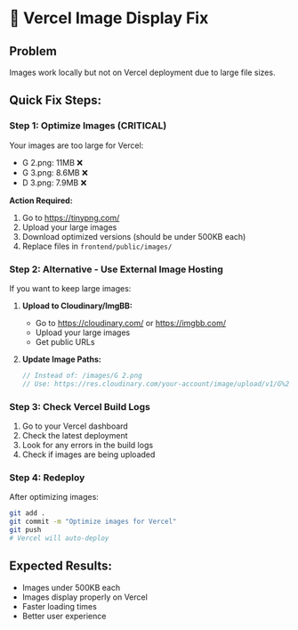 # 🚨 Vercel Image Display Fix

## Problem
Images work locally but not on Vercel deployment due to large file sizes.

## Quick Fix Steps:

### Step 1: Optimize Images (CRITICAL)
Your images are too large for Vercel:
- G 2.png: 11MB ❌
- G 3.png: 8.6MB ❌
- D 3.png: 7.9MB ❌

**Action Required:**
1. Go to https://tinypng.com/
2. Upload your large images
3. Download optimized versions (should be under 500KB each)
4. Replace files in `frontend/public/images/`

### Step 2: Alternative - Use External Image Hosting
If you want to keep large images:

1. **Upload to Cloudinary/ImgBB:**
   - Go to https://cloudinary.com/ or https://imgbb.com/
   - Upload your large images
   - Get public URLs

2. **Update Image Paths:**
   ```javascript
   // Instead of: /images/G 2.png
   // Use: https://res.cloudinary.com/your-account/image/upload/v1/G%202.png
   ```

### Step 3: Check Vercel Build Logs
1. Go to your Vercel dashboard
2. Check the latest deployment
3. Look for any errors in the build logs
4. Check if images are being uploaded

### Step 4: Redeploy
After optimizing images:
```bash
git add .
git commit -m "Optimize images for Vercel"
git push
# Vercel will auto-deploy
```

## Expected Results:
- Images under 500KB each
- Images display properly on Vercel
- Faster loading times
- Better user experience
